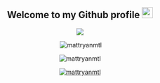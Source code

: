 <h2 align="center">Welcome to my Github profile <a href="https://hulya.netlify.app/"><img src="https://media.giphy.com/media/hvRJCLFzcasrR4ia7z/giphy.gif" width="25px"></a></h2>

<p align="center"><img src="https://github-readme-stats.vercel.app/api/top-langs?username=mattryanmtl&show_icons=true&theme=tokyonight&locale=en&layout=compact" /></p>
<p align="center">&nbsp;<img src="https://github-readme-stats.vercel.app/api?username=mattryanmtl&show_icons=true&theme=tokyonight&locale=en" alt="mattryanmtl" /></p>

<p align="center"><img src="https://github-readme-streak-stats.herokuapp.com/?user=mattryanmtl&&theme=tokyonight" alt="mattryanmtl" /></p>
<p align="center"> <a href="https://github.com/ryo-ma/github-profile-trophy"><img src="https://github-profile-trophy.vercel.app/?username=mattryanmtl&theme=onedark&row=1" alt="mattryanmtl" /></a> </p>
